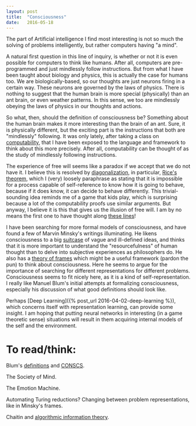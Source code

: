 ```yaml
---
layout: post
title:  "Consciousness"
date:   2016-05-18
---
```


The part of Artificial intelligence I find most interesting is not so much the solving of 
problems intelligently, but rather computers having "a mind".

A natural first question in this line of inquiry, is whether or not it is
even possible for computers to think like humans. After all, computers
are pre-programmed and just mindlessly follow instructions.
But from what I have been taught about biology and physics, this is actually
the case for humans too. We are biologically-based, so our thoughts are
just neurons firing in a certain way. These neurons are governed by the laws
of physics. There is nothing to suggest that the human brain is more special (physically)
than an ant brain, or even weather patterns. In this sense, we too are mindlessly
obeying the laws of physics in our thoughts and actions.

So what, then, should the definition of consciousness
be? Something about the human brain makes it more interesting than the brain of an ant.
Sure, it is physically different, but the exciting part is the instructions that
both are "mindlessly" following. It was only lately, after taking a class on
[computability][flac], that
I have been exposed to the language and framework to think about this more precisely.
After all, computability can be thought of as the study of mindlessly following instructions.

The experience of free will seems like a paradox if we accept that we do not have it.
I believe this is resolved by [diagonalization][diag], in particular, [Rice's theorem][rice],
which I (very) loosely paraphrase as stating that it is impossible for a process capable
of self-reference to know how it is going to behave, because if it does know, it can decide
to behave differently. This trivial-sounding idea reminds me of a game that kids play, which 
is surprising because a lot of the computability proofs use similar arguments.
But anyway, I believe it is this that gives us the illusion of free will.
I am by no means the first one to have thought along
[these lines][turing_free_will]!

I have been searching for more formal models of consciousness, and have found
a few of Marvin Minsky's writings illuminating. He likens consciousness to a big [suitcase][suitcase] of
vague and ill-defined ideas, and thinks that it is more important to understand the "resourcefulness" of human
thought than to delve into subjective experiences as philosophers do. He also has a [theory of frames][frames] which might be a useful framework (pardon the pun) to think about consciousness. Here he seems to argue for the importance of searching for different representations for different problems. Consciousness seems to fit nicely here, as it is a kind of self-representation. I really like Manuel
Blum's initial attempts at formalizing consciousness, especially
his discussion of what good definitions should look like.

Perhaps [Deep Learning]({% post_url 2016-04-02-deep-learning %}), which concerns
itself with representation learning, can provide some insight. I am hoping
that putting neural networks in interesting (in a game theoretic sense) situations
will result in them acquiring internal models of the self and the
environment.

# To read/think:

  Blum's [definitions][blum] and [CONSCS][conscs].

  The Society of Mind.

  The Emotion Machine.

  Automating Turing reductions? Changing between problem representations, like in Minsky's frames.

  Chaitin and [algorithmic information theory][chaitin].


[flac]: http://www.cs.cmu.edu/~flac/
[diag]: https://en.wikipedia.org/wiki/Diagonal_lemma
[rice]: https://en.wikipedia.org/wiki/Rice%27s_theorem
[turing_free_will]: http://arxiv.org/abs/1310.3225
[suitcase]: https://www.edge.org/conversation/marvin_minsky-consciousness-is-a-big-suitcase
[frames]: http://web.media.mit.edu/~minsky/papers/Frames/frames.html
[blum]: https://www.cs.cmu.edu/~mblum/research/pdf/cons.html
[conscs]: https://www.cs.cmu.edu/~mblum/search/consc_d.pdf
[chaitin]: https://en.wikipedia.org/wiki/Algorithmic_information_theory
